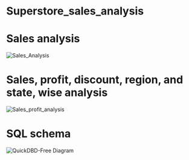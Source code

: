 
# Superstore_sales_analysis

# Sales analysis
![Sales_Analysis](https://user-images.githubusercontent.com/83611005/147140832-7d60af2e-7bb6-4e97-a4aa-e66dba2c7168.png)

# Sales, profit, discount, region, and state, wise analysis
![Sales_profit_analysis](https://user-images.githubusercontent.com/83611005/147156867-28c940e5-2d41-42ef-9de1-a5364091a3fc.png)

# SQL schema 

![QuickDBD-Free Diagram](https://user-images.githubusercontent.com/83611005/147292603-66b9950b-df58-4072-8331-63f4a3d8b53c.png)

